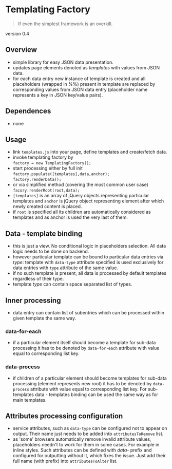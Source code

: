 # Templating Factory

> If even the simplest framework is an overkill.

version 0.4

## Overview

- simple library for easy JSON data presentation.
- updates page elements denoted as *templates* with values from JSON data.
- for each data entry new instance of template is created and all placeholders (wrapped in %%) present in template are replaced by corresponding values from JSON data entry (placeholder name represents a key in JSON key/value pairs).

## Dependences

- none

## Usage

- link `templates.js` into your page, define templates and create/fetch data.
- invoke templating factory by\
`factory = new TemplatingFactory();`
- start processing either by full init\
`factory.populate([templates],data,anchor);`\
`factory.renderData();`
- or via simplified method (covering the most common user case)\
`facory.renderRoot(root,data);`
- `[templates]` is an array of jQuery objects representing particular templates and `anchor` is jQuery object representing element after which newly created content is placed.
- if `root` is specified all its children are automatically considered as templates and as anchor is used the very last of them.

## Data - template binding
- this is just a view. No conditional logic in placeholders selection. All data logic needs to be done on backend.
- however particular template can be bound to particular data entries via *type*: template with `data-type` attribute specified is used exclusively for data entries with `type` attribute of the same value.
- if no such template is present, all data is processed by default templates regardless of their type.
- template *type* can contain space separated list of types.

## Inner processing
- data entry can contain list of subentries which can be processed within given template the same way.

### data-for-each
- if a particular element itself should become a template for sub-data processing it has to be denoted by `data-for-each` attribute with value equal to corresponding list key.

### data-process
- if children of a particular element should become templates for sub-data processing (element represents new root) it has to be denoted by `data-process` attribute with value equal to corresponding list key. For sub-templates data - templates binding can be used the same way as for main templates.

## Attributes processing configuration

- service attributes, such as `data-type` can be configured not to appear on output. Their name just needs to be added into `attributesToRemove` list. 
- as 'some' browsers automatically remove invalid attribute values, placeholders needn't to work for them in some cases. For example in inline styles. Such attributes can be defined with *data-* prefix and configured for outputting without it, which fixes the issue. Just add their full name (with prefix) into `attributesToAlter` list.
